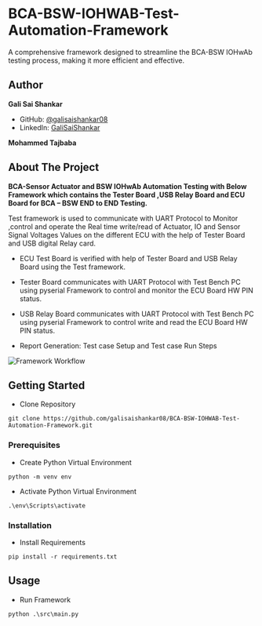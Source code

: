 # BCA-BSW-IOHWAB-Test-Automation-Framework

A comprehensive framework designed to streamline the BCA-BSW IOHwAb testing process, making it more efficient and effective.
 
## Author
 
**Gali Sai Shankar**
 
- GitHub: [@galisaishankar08](https://github.psa-cloud.com/galisaishankar08)
- LinkedIn: [GaliSaiShankar](https://www.linkedin.com/in/galisaishankar/)

**Mohammed Tajbaba**
 
## About The Project
**BCA-Sensor Actuator and BSW IOHwAb Automation Testing with Below Framework which contains the Tester Board ,USB Relay Board and ECU Board for BCA – BSW END to END Testing.**

Test framework is  used to communicate with UART Protocol to Monitor ,control and operate the Real time write/read of Actuator, IO and Sensor Signal Voltages Values on the different ECU  with the help of Tester Board and USB digital Relay card.​

* ECU Test Board is verified with help of Tester Board and USB Relay Board using the Test framework.​

* Tester Board communicates with UART Protocol with Test Bench PC using pyserial Framework to control  and monitor the ECU Board HW PIN status.​

* USB Relay Board communicates with UART Protocol with Test Bench PC using pyserial Framework to control write and read the ECU Board HW PIN status.​

* Report Generation: Test case Setup and Test case Run Steps

![Framework Workflow](https://github.com/galisaishankar08/BCA-BSW-IOHWAB-Test-Automation-Framework/assets/80621346/fbe59efb-f37b-495b-9bc0-f90b7d95b88b)
 
## Getting Started
 
* Clone Repository
```
git clone https://github.com/galisaishankar08/BCA-BSW-IOHWAB-Test-Automation-Framework.git
```
 
### Prerequisites
 
* Create Python Virtual Environment
```
python -m venv env 
```

* Activate Python Virtual Environment
```
.\env\Scripts\activate
```
 
### Installation
 
* Install Requirements
```
pip install -r requirements.txt
```

 
## Usage

* Run Framework
```
python .\src\main.py
```
